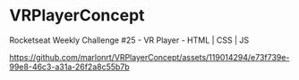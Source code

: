 # VRPlayerConcept
Rocketseat Weekly Challenge #25 - VR Player - HTML | CSS | JS

https://github.com/marlonrt/VRPlayerConcept/assets/119014294/e73f739e-99e8-46c3-a31a-26f2a8c55b7b

